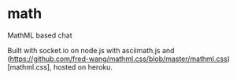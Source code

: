 math
====

MathML based chat

Built with socket.io on node.js with asciimath.js and (https://github.com/fred-wang/mathml.css/blob/master/mathml.css)[mathml.css], hosted on heroku.
